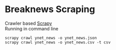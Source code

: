 # Breaknews Scraping

Crawler based [Scrapy](https://scrapy.org/)  
Running in command line

    scrapy crawl ynet_news -o ynet_news.json
    scrapy crawl ynet_news -o ynet_news.csv -t csv
